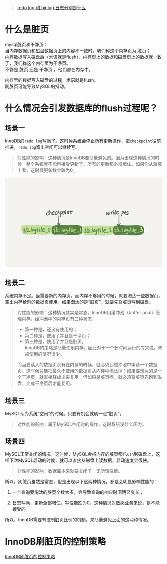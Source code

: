 
> [redo log 和 binlog 日志分别是什么](https://github.com/ProgrammerGoGo/document/blob/main/MySQL/redo%20log%20%E5%92%8C%20binlog%20%E6%97%A5%E5%BF%97%E5%88%86%E5%88%AB%E6%98%AF%E4%BB%80%E4%B9%88.md)

# 什么是脏页
mysql脏页和干净页：  
当内存数据页和磁盘数据页上的内容不一致时，我们称这个内存页为 脏页；  
内存数据写入磁盘后（术语就是flush），内存页上的数据和磁盘页上的数据就一致了，我们称这个内存页为干净页。  
不管是 脏页 还是 干净页 ，他们都在内存中。  

内存里的数据写入磁盘的过程，术语就是flush。  
刷脏页可能导致MySQL的抖动。

# 什么情况会引发数据库的flush过程呢？

## 场景一
InnoDB的`redo log`写满了。这时候系统会停止所有更新操作，把`checkpoint`往前推进，`redo log`留出空间可以继续写。

> 对性能的影响：这种情况是InnoDB要尽量避免的。因为出现这种情况的时候，整个系统就不能再接受更新了，所有的更新都必须堵住。如果你从监控上看，这时候更新数会跌为0。

![redo log指针](image/redo%20log指针.png)

## 场景二
系统内存不足。当需要新的内存页，而内存不够用的时候，就要淘汰一些数据页，空出内存给别的数据页使用。如果淘汰的是“脏页”，就要先将脏页写到磁盘。

> 对性能的影响：这种情况其实是常态。InnoDB用缓冲池（buffer pool）管理内存，缓冲池中的内存页有三种状态：  
> * 第一种是，还没有使用的；  
> * 第二种是，使用了并且是干净页；
> * 第三种是，使用了并且是脏页。  
> InnoDB的策略是尽量使用内存，因此对于一个长时间运行的库来说，未被使用的情况很少。
>
> 而当要读入的数据页没有在内存的时候，就必须到缓冲池中申请一个数据页。这时候只能把最久不使用的数据页从内存中淘汰掉：如果要淘汰的是一个干净页，就直接释放出来复用；但如果是脏页呢，就必须将脏页先刷到磁盘，变成干净页后才能复用。

## 场景三
MySQL认为系统“空闲”的时候。只要有机会就刷一点“脏页”。
> 对性能的影响：属于MySQL空闲时的操作，这时系统没什么压力。

## 场景四
MySQL正常关闭的情况。这时候，MySQL会把内存的脏页都`flush`到磁盘上，这样下次MySQL启动的时候，就可以直接从磁盘上读数据，启动速度会很快。

> 对性能的影响：数据库本来就要关闭了，无所谓性能。


所以，刷脏页虽然是常态，但是出现以下这两种情况，都是会明显影响性能的：
1. 一个查询要淘汰的脏页个数太多，会导致查询的响应时间明显变长；

2. 日志写满，更新全部堵住，写性能跌为0，这种情况对敏感业务来说，是不能接受的。

所以，InnoDB需要有控制脏页比例的机制，来尽量避免上面的这两种情况。

# InnoDB刷脏页的控制策略

[InnoDB刷脏页的控制策略](https://funnylog.gitee.io/mysql45/12%E8%AE%B2%E4%B8%BA%E4%BB%80%E4%B9%88%E6%88%91%E7%9A%84MySQL%E4%BC%9A%E2%80%9C%E6%8A%96%E2%80%9D%E4%B8%80%E4%B8%8B.html)








